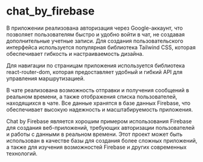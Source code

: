 # chat_by_firebase
В приложении реализована авторизация через Google-аккаунт, что позволяет пользователям быстро и удобно войти в чат, не создавая дополнительные учетные записи. Для создания пользовательского интерфейса используется популярная библиотека Tailwind CSS, которая обеспечивает гибкость и настраиваемость дизайна.

Для навигации по страницам приложения используется библиотека react-router-dom, которая предоставляет удобный и гибкий API для управления маршрутизацией.

В чате реализована возможность отправки и получения сообщений в реальном времени, а также отображения списка пользователей, находящихся в чате. Все данные хранятся в базе данных Firebase, что обеспечивает высокую надежность и масштабируемость приложения.

Chat by Firebase является хорошим примером использования Firebase для создания веб-приложений, требующих авторизации пользователей и работы с данными в реальном времени. Этот проект может быть использован в качестве базы для создания более сложных приложений, а также для изучения возможностей Firebase и других современных технологий.
